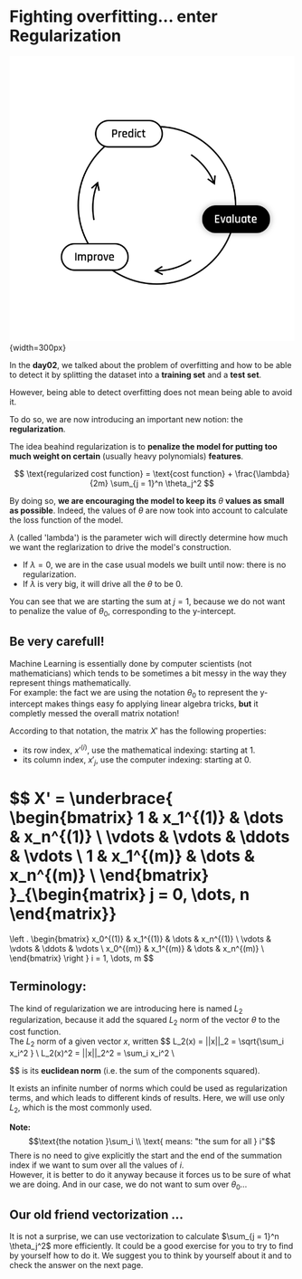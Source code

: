 # Fighting overfitting... enter Regularization

  ![titre](../assets/Evaluate.png){width=300px}  

In the **day02**, we talked about the problem of overfitting and how to be able to detect it by splitting the dataset into a **training set** and a **test set**.  

However, being able to detect overfitting does not mean being able to avoid it.  

To do so, we are now introducing an important new notion: the **regularization**.

The idea beahind regularization is to **penalize the model for putting too much weight on certain** (usually heavy polynomials) **features**.  

$$
\text{regularized cost function} = \text{cost function} + \frac{\lambda}{2m} \sum_{j = 1}^n \theta_j^2
$$

By doing so, **we are encouraging the model to keep its** $\theta$ **values as small as possible**. Indeed, the values of $\theta$ are now took into account to calculate the loss function of the model.  

$\lambda$ (called 'lambda') is the parameter wich will directly determine how much we want the reglarization to drive the model's construction.  
- If $\lambda = 0$, we are in the case usual models we built until now: there is no regularization.
- If $\lambda$ is very big, it will drive all the $\theta$ to be $0$.

You can see that we are starting the sum at $j = 1$, because we do not want to penalize the value of $\theta_0$, corresponding to the y-intercept.

## Be very carefull!  
Machine Learning is essentially done by computer scientists (not mathematicians) which tends to be sometimes a bit messy in the way they represent things mathematically.  
For example: the fact we are using the notation $\theta_0$ to represent the y-intercept makes things easy fo applying linear algebra tricks, **but** it completly messed the overall matrix notation!  

According to that notation, the matrix $X'$ has the following properties: 
* its row index, $x'^{(i)}$, use the mathematical indexing: starting at 1.
* its column index, $x'_j$, use the computer indexing: starting at 0. 

$$
X' =
\underbrace{
\begin{bmatrix}
1 & x_1^{(1)} & \dots & x_n^{(1)} \\
\vdots & \vdots & \ddots & \vdots \\ 
1 & x_1^{(m)} & \dots & x_n^{(m)} \\ 
\end{bmatrix}  
}_{\begin{matrix}
    j = 0, \dots, n
\end{matrix}}
=     


\left .
\begin{bmatrix}
x_0^{(1)} & x_1^{(1)} & \dots & x_n^{(1)} \\
\vdots & \vdots & \ddots & \vdots \\ 
x_0^{(m)} & x_1^{(m)} & \dots & x_n^{(m)} \\ 
\end{bmatrix}
\right \} i = 1, \dots, m
$$

## Terminology:
The kind of regularization we are introducing here is named $L_2 \text{ regularization}$, because it add the squared $L_2 \text{ norm}$ of the vector $\theta$ to the cost function.  
The $L_2 \text{ norm}$ of a given vector $x$, written
$$
L_2(x) = ||x||_2 = \sqrt{\sum_i x_i^2 } \\
L_2(x)^2 = ||x||_2^2 = \sum_i x_i^2  \\

$$ 
is its **euclidean norm** (i.e. the sum of the components squared).  

It exists an infinite number of norms which could be used as regularization terms, and which leads to different kinds of results. Here, we will use only $L_2$, which is the most commonly used.

**Note:**
$$\text{the notation }\sum_i \\ \text{ means: "the sum for all } i"$$
There is no need to give explicitly the start and the end of the summation index if we want to sum over all the values of $i$.  
However, it is better to do it anyway because it forces us to be sure of what we are doing. And in our case, we do not want to sum over $\theta_0$...

## Our old friend vectorization ...

It is not a surprise, we can use vectorization to calculate $\sum_{j = 1}^n \theta_j^2$ more efficiently. It could be a good exercise for you to try to find by yourself how to do it. We suggest you to think by yourself about it and to check the answer on the next page.
